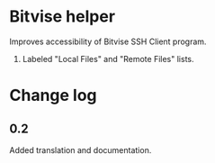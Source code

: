 # Bitvise helper

Improves accessibility of Bitvise SSH Client program.<br/>

1. Labeled "Local Files" and "Remote Files" lists.

# Change log

## 0.2

Added translation and documentation.
